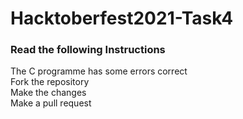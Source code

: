 # Hacktoberfest2021-Task4

### Read the following Instructions

The C programme has some errors correct<br>
Fork the repository<br>
Make the changes<br>
Make a pull request
